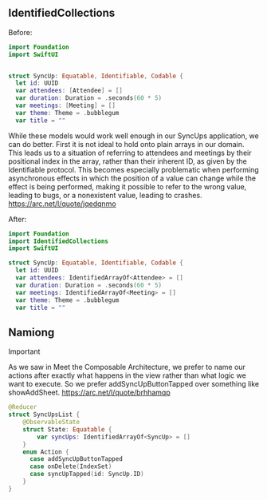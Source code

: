 ## IdentifiedCollections
Before:

```swift
import Foundation
import SwiftUI


struct SyncUp: Equatable, Identifiable, Codable {
  let id: UUID
  var attendees: [Attendee] = []
  var duration: Duration = .seconds(60 * 5)
  var meetings: [Meeting] = []
  var theme: Theme = .bubblegum
  var title = ""

```

While these models would work well enough in our SyncUps application, we can do better. First it is not ideal to hold onto plain arrays in our domain. This leads us to a situation of referring to attendees and meetings by their positional index in the array, rather than their inherent ID, as given by the Identifiable protocol. This becomes especially problematic when performing asynchronous effects in which the position of a value can change while the effect is being performed, making it possible to refer to the wrong value, leading to bugs, or a nonexistent value, leading to crashes.
https://arc.net/l/quote/jqedqnmo

After:

```swift
import Foundation
import IdentifiedCollections
import SwiftUI

struct SyncUp: Equatable, Identifiable, Codable {
  let id: UUID
  var attendees: IdentifiedArrayOf<Attendee> = []
  var duration: Duration = .seconds(60 * 5)
  var meetings: IdentifiedArrayOf<Meeting> = []
  var theme: Theme = .bubblegum
  var title = ""
```

## Namiong

Important

As we saw in Meet the Composable Architecture, we prefer to name our actions after exactly what happens in the view rather than what logic we want to execute. So we prefer addSyncUpButtonTapped over something like showAddSheet.
https://arc.net/l/quote/brhhamqp

```swift
@Reducer
struct SyncUpsList {
    @ObservableState
    struct State: Equatable {
        var syncUps: IdentifiedArrayOf<SyncUp> = []
    }
    enum Action {
      case addSyncUpButtonTapped
      case onDelete(IndexSet)
      case syncUpTapped(id: SyncUp.ID)
    }
}
```
